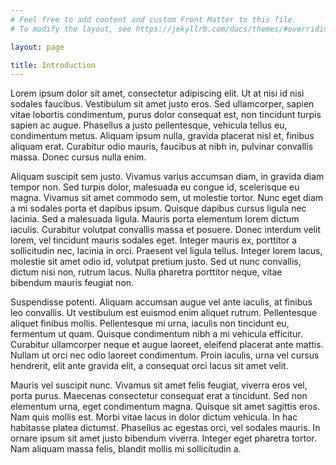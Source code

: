 ```yaml
---
# Feel free to add content and custom Front Matter to this file.
# To modify the layout, see https://jekyllrb.com/docs/themes/#overriding-theme-defaults

layout: page

title: Introduction
---
```


Lorem ipsum dolor sit amet, consectetur adipiscing elit. Ut at nisi id nisi sodales faucibus. Vestibulum sit amet justo eros. Sed ullamcorper, sapien vitae lobortis condimentum, purus dolor consequat est, non tincidunt turpis sapien ac augue. Phasellus a justo pellentesque, vehicula tellus eu, condimentum metus. Aliquam ipsum nulla, gravida placerat nisl et, finibus aliquam erat. Curabitur odio mauris, faucibus at nibh in, pulvinar convallis massa. Donec cursus nulla enim.

Aliquam suscipit sem justo. Vivamus varius accumsan diam, in gravida diam tempor non. Sed turpis dolor, malesuada eu congue id, scelerisque eu magna. Vivamus sit amet commodo sem, ut molestie tortor. Nunc eget diam a mi sodales porta et dapibus ipsum. Quisque dapibus cursus ligula nec lacinia. Sed a malesuada ligula. Mauris porta elementum lorem dictum iaculis. Curabitur volutpat convallis massa et posuere. Donec interdum velit lorem, vel tincidunt mauris sodales eget. Integer mauris ex, porttitor a sollicitudin nec, lacinia in orci. Praesent vel ligula tellus. Integer lorem lacus, molestie sit amet odio id, volutpat pretium justo. Sed ut nunc convallis, dictum nisi non, rutrum lacus. Nulla pharetra porttitor neque, vitae bibendum mauris feugiat non.

Suspendisse potenti. Aliquam accumsan augue vel ante iaculis, at finibus leo convallis. Ut vestibulum est euismod enim aliquet rutrum. Pellentesque aliquet finibus mollis. Pellentesque mi urna, iaculis non tincidunt eu, fermentum ut quam. Quisque condimentum nibh a mi vehicula efficitur. Curabitur ullamcorper neque et augue laoreet, eleifend placerat ante mattis. Nullam ut orci nec odio laoreet condimentum. Proin iaculis, urna vel cursus hendrerit, elit ante gravida elit, a consequat orci lacus sit amet velit.

Mauris vel suscipit nunc. Vivamus sit amet felis feugiat, viverra eros vel, porta purus. Maecenas consectetur consequat erat a tincidunt. Sed non elementum urna, eget condimentum magna. Quisque sit amet sagittis eros. Nam quis mollis est. Morbi vitae lacus in dolor dictum vehicula. In hac habitasse platea dictumst. Phasellus ac egestas orci, vel sodales mauris. In ornare ipsum sit amet justo bibendum viverra. Integer eget pharetra tortor. Nam aliquam massa felis, blandit mollis mi sollicitudin a. 


